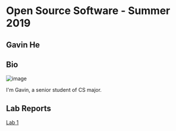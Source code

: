 # Open Source Software - Summer 2019
## Gavin He

## Bio

![image](https://user-images.githubusercontent.com/68314331/149676315-4fb736da-225c-48d5-b168-f477dfaecbdf.png)

I'm Gavin, a senior student of CS major.

## Lab Reports
[Lab 1](labs/lab-01/report.md)

